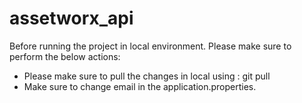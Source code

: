 # assetworx_api

Before running the project in local environment. Please make sure to perform the below actions:

* Please make sure to pull the changes in local using : git pull
* Make sure to change email in the application.properties.

